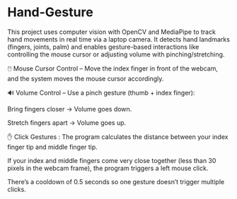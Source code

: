 # Hand-Gesture
This project uses computer vision with OpenCV and MediaPipe to track hand movements in real time via a laptop camera. It detects hand landmarks (fingers, joints, palm) and enables gesture-based interactions like controlling the mouse cursor or adjusting volume with pinching/stretching.



🖱️ Mouse Cursor Control – Move the index finger in front of the webcam, and the system moves the mouse cursor accordingly.

🔊 Volume Control – Use a pinch gesture (thumb + index finger):

Bring fingers closer → Volume goes down.

Stretch fingers apart → Volume goes up.

✋ Click Gestures : 
The program calculates the distance between your index finger tip and middle finger tip.

If your index and middle fingers come very close together (less than 30 pixels in the webcam frame), the program triggers a left mouse click.

There’s a cooldown of 0.5 seconds so one gesture doesn’t trigger multiple clicks.
